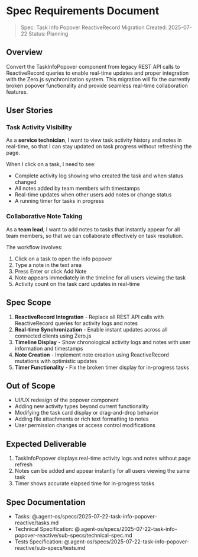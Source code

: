 # Spec Requirements Document

> Spec: Task Info Popover ReactiveRecord Migration
> Created: 2025-07-22
> Status: Planning

## Overview

Convert the TaskInfoPopover component from legacy REST API calls to ReactiveRecord queries to enable real-time updates and proper integration with the Zero.js synchronization system. This migration will fix the currently broken popover functionality and provide seamless real-time collaboration features.

## User Stories

### Task Activity Visibility

As a **service technician**, I want to view task activity history and notes in real-time, so that I can stay updated on task progress without refreshing the page.

When I click on a task, I need to see:
- Complete activity log showing who created the task and when status changed
- All notes added by team members with timestamps
- Real-time updates when other users add notes or change status
- A running timer for tasks in progress

### Collaborative Note Taking

As a **team lead**, I want to add notes to tasks that instantly appear for all team members, so that we can collaborate effectively on task resolution.

The workflow involves:
1. Click on a task to open the info popover
2. Type a note in the text area
3. Press Enter or click Add Note
4. Note appears immediately in the timeline for all users viewing the task
5. Activity count on the task card updates in real-time

## Spec Scope

1. **ReactiveRecord Integration** - Replace all REST API calls with ReactiveRecord queries for activity logs and notes
2. **Real-time Synchronization** - Enable instant updates across all connected clients using Zero.js
3. **Timeline Display** - Show chronological activity logs and notes with user information and timestamps
4. **Note Creation** - Implement note creation using ReactiveRecord mutations with optimistic updates
5. **Timer Functionality** - Fix the broken timer display for in-progress tasks

## Out of Scope

- UI/UX redesign of the popover component
- Adding new activity types beyond current functionality
- Modifying the task card display or drag-and-drop behavior
- Adding file attachments or rich text formatting to notes
- User permission changes or access control modifications

## Expected Deliverable

1. TaskInfoPopover displays real-time activity logs and notes without page refresh
2. Notes can be added and appear instantly for all users viewing the same task
3. Timer shows accurate elapsed time for in-progress tasks

## Spec Documentation

- Tasks: @.agent-os/specs/2025-07-22-task-info-popover-reactive/tasks.md
- Technical Specification: @.agent-os/specs/2025-07-22-task-info-popover-reactive/sub-specs/technical-spec.md
- Tests Specification: @.agent-os/specs/2025-07-22-task-info-popover-reactive/sub-specs/tests.md